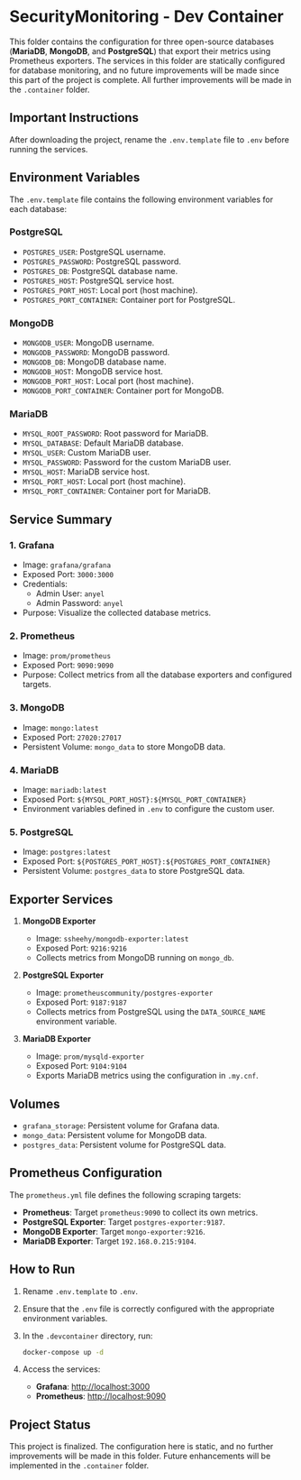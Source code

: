 # SecurityMonitoring - Dev Container

This folder contains the configuration for three open-source databases (**MariaDB**, **MongoDB**, and **PostgreSQL**) that export their metrics using Prometheus exporters. The services in this folder are statically configured for database monitoring, and no future improvements will be made since this part of the project is complete. All further improvements will be made in the `.container` folder.

## Important Instructions

After downloading the project, rename the `.env.template` file to `.env` before running the services.

## Environment Variables

The `.env.template` file contains the following environment variables for each database:

### PostgreSQL
- `POSTGRES_USER`: PostgreSQL username.
- `POSTGRES_PASSWORD`: PostgreSQL password.
- `POSTGRES_DB`: PostgreSQL database name.
- `POSTGRES_HOST`: PostgreSQL service host.
- `POSTGRES_PORT_HOST`: Local port (host machine).
- `POSTGRES_PORT_CONTAINER`: Container port for PostgreSQL.

### MongoDB
- `MONGODB_USER`: MongoDB username.
- `MONGODB_PASSWORD`: MongoDB password.
- `MONGODB_DB`: MongoDB database name.
- `MONGODB_HOST`: MongoDB service host.
- `MONGODB_PORT_HOST`: Local port (host machine).
- `MONGODB_PORT_CONTAINER`: Container port for MongoDB.

### MariaDB
- `MYSQL_ROOT_PASSWORD`: Root password for MariaDB.
- `MYSQL_DATABASE`: Default MariaDB database.
- `MYSQL_USER`: Custom MariaDB user.
- `MYSQL_PASSWORD`: Password for the custom MariaDB user.
- `MYSQL_HOST`: MariaDB service host.
- `MYSQL_PORT_HOST`: Local port (host machine).
- `MYSQL_PORT_CONTAINER`: Container port for MariaDB.

## Service Summary

### 1. **Grafana**
- Image: `grafana/grafana`
- Exposed Port: `3000:3000`
- Credentials:
  - Admin User: `anyel`
  - Admin Password: `anyel`
- Purpose: Visualize the collected database metrics.

### 2. **Prometheus**
- Image: `prom/prometheus`
- Exposed Port: `9090:9090`
- Purpose: Collect metrics from all the database exporters and configured targets.

### 3. **MongoDB**
- Image: `mongo:latest`
- Exposed Port: `27020:27017`
- Persistent Volume: `mongo_data` to store MongoDB data.

### 4. **MariaDB**
- Image: `mariadb:latest`
- Exposed Port: `${MYSQL_PORT_HOST}:${MYSQL_PORT_CONTAINER}`
- Environment variables defined in `.env` to configure the custom user.

### 5. **PostgreSQL**
- Image: `postgres:latest`
- Exposed Port: `${POSTGRES_PORT_HOST}:${POSTGRES_PORT_CONTAINER}`
- Persistent Volume: `postgres_data` to store PostgreSQL data.

## Exporter Services

1. **MongoDB Exporter**
   - Image: `ssheehy/mongodb-exporter:latest`
   - Exposed Port: `9216:9216`
   - Collects metrics from MongoDB running on `mongo_db`.

2. **PostgreSQL Exporter**
   - Image: `prometheuscommunity/postgres-exporter`
   - Exposed Port: `9187:9187`
   - Collects metrics from PostgreSQL using the `DATA_SOURCE_NAME` environment variable.

3. **MariaDB Exporter**
   - Image: `prom/mysqld-exporter`
   - Exposed Port: `9104:9104`
   - Exports MariaDB metrics using the configuration in `.my.cnf`.

## Volumes

- `grafana_storage`: Persistent volume for Grafana data.
- `mongo_data`: Persistent volume for MongoDB data.
- `postgres_data`: Persistent volume for PostgreSQL data.

## Prometheus Configuration

The `prometheus.yml` file defines the following scraping targets:

- **Prometheus**: Target `prometheus:9090` to collect its own metrics.
- **PostgreSQL Exporter**: Target `postgres-exporter:9187`.
- **MongoDB Exporter**: Target `mongo-exporter:9216`.
- **MariaDB Exporter**: Target `192.168.0.215:9104`.

## How to Run

1. Rename `.env.template` to `.env`.
2. Ensure that the `.env` file is correctly configured with the appropriate environment variables.
3. In the `.devcontainer` directory, run:

   ```bash
   docker-compose up -d
   ```

4. Access the services:
   - **Grafana**: [http://localhost:3000](http://localhost:3000)
   - **Prometheus**: [http://localhost:9090](http://localhost:9090)

## Project Status

This project is finalized. The configuration here is static, and no further improvements will be made in this folder. Future enhancements will be implemented in the `.container` folder.